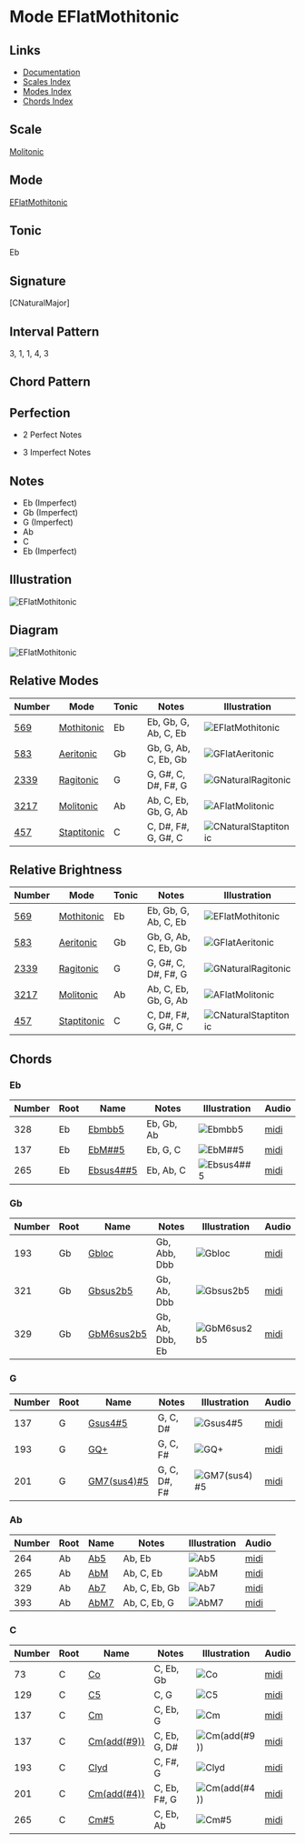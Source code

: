 # Mode EFlatMothitonic

## Links

- [Documentation](README.md)
- [Scales Index](Scales.md)
- [Modes Index](Modes.md)
- [Chords Index](Chords.md)

## Scale

[Molitonic](ScaleMolitonic.md)

## Mode

[EFlatMothitonic](ModeEFlatMothitonic.md)

## Tonic

Eb

## Signature

[CNaturalMajor]

## Interval Pattern

3, 1, 1, 4, 3

## Chord Pattern



## Perfection

 - 2 Perfect Notes

 - 3 Imperfect Notes

## Notes

- Eb (Imperfect)
- Gb (Imperfect)
- G (Imperfect)
- Ab
- C
- Eb (Imperfect)

## Illustration

![EFlatMothitonic](ModeEFlatMothitonic.png)

## Diagram

![EFlatMothitonic](CircleModeEFlatMothitonic.png)

## Relative Modes

| Number | Mode | Tonic | Notes | Illustration |
|--------|------|-------|-------|--------------|
| [569](https://ianring.com/musictheory/scales/569) | [Mothitonic](ModeMothitonic.md) | Eb | Eb, Gb, G, Ab, C, Eb | ![EFlatMothitonic](ModeEFlatMothitonic.png) |
| [583](https://ianring.com/musictheory/scales/583) | [Aeritonic](ModeAeritonic.md) | Gb | Gb, G, Ab, C, Eb, Gb | ![GFlatAeritonic](ModeGFlatAeritonic.png) |
| [2339](https://ianring.com/musictheory/scales/2339) | [Ragitonic](ModeRagitonic.md) | G | G, G#, C, D#, F#, G | ![GNaturalRagitonic](ModeGNaturalRagitonic.png) |
| [3217](https://ianring.com/musictheory/scales/3217) | [Molitonic](ModeMolitonic.md) | Ab | Ab, C, Eb, Gb, G, Ab | ![AFlatMolitonic](ModeAFlatMolitonic.png) |
| [457](https://ianring.com/musictheory/scales/457) | [Staptitonic](ModeStaptitonic.md) | C | C, D#, F#, G, G#, C | ![CNaturalStaptitonic](ModeCNaturalStaptitonic.png) |
## Relative Brightness

| Number | Mode | Tonic | Notes | Illustration |
|--------|------|-------|-------|--------------|
| [569](https://ianring.com/musictheory/scales/569) | [Mothitonic](ModeMothitonic.md) | Eb | Eb, Gb, G, Ab, C, Eb | ![EFlatMothitonic](CircleModeEFlatMothitonic.png) |
| [583](https://ianring.com/musictheory/scales/583) | [Aeritonic](ModeAeritonic.md) | Gb | Gb, G, Ab, C, Eb, Gb | ![GFlatAeritonic](CircleModeGFlatAeritonic.png) |
| [2339](https://ianring.com/musictheory/scales/2339) | [Ragitonic](ModeRagitonic.md) | G | G, G#, C, D#, F#, G | ![GNaturalRagitonic](CircleModeGNaturalRagitonic.png) |
| [3217](https://ianring.com/musictheory/scales/3217) | [Molitonic](ModeMolitonic.md) | Ab | Ab, C, Eb, Gb, G, Ab | ![AFlatMolitonic](CircleModeAFlatMolitonic.png) |
| [457](https://ianring.com/musictheory/scales/457) | [Staptitonic](ModeStaptitonic.md) | C | C, D#, F#, G, G#, C | ![CNaturalStaptitonic](CircleModeCNaturalStaptitonic.png) |

## Chords

### Eb

| Number | Root | Name | Notes | Illustration | Audio |
|--------|------|------|-------|--------------|-------|
| 328 | Eb | [Ebmbb5](ChordEFlatMinorDoubleFlatFifth.md) | Eb, Gb, Ab | ![Ebmbb5](ChordEFlatMinorDoubleFlatFifthRootPosition.png) | [midi](ChordEFlatMinorDoubleFlatFifthRootPosition.mid) |
| 137 | Eb | [EbM##5](ChordEFlatMajorDoubleSharpFifth.md) | Eb, G, C | ![EbM##5](ChordEFlatMajorDoubleSharpFifthRootPosition.png) | [midi](ChordEFlatMajorDoubleSharpFifthRootPosition.mid) |
| 265 | Eb | [Ebsus4##5](ChordEFlatSuspendedFourthDoubleSharpFifth.md) | Eb, Ab, C | ![Ebsus4##5](ChordEFlatSuspendedFourthDoubleSharpFifthRootPosition.png) | [midi](ChordEFlatSuspendedFourthDoubleSharpFifthRootPosition.mid) |

### Gb

| Number | Root | Name | Notes | Illustration | Audio |
|--------|------|------|-------|--------------|-------|
| 193 | Gb | [Gbloc](ChordGFlatLocrian.md) | Gb, Abb, Dbb | ![Gbloc](ChordGFlatLocrianRootPosition.png) | [midi](ChordGFlatLocrianRootPosition.mid) |
| 321 | Gb | [Gbsus2b5](ChordGFlatSuspendedSecondFlatFifth.md) | Gb, Ab, Dbb | ![Gbsus2b5](ChordGFlatSuspendedSecondFlatFifthRootPosition.png) | [midi](ChordGFlatSuspendedSecondFlatFifthRootPosition.mid) |
| 329 | Gb | [GbM6sus2b5](ChordGFlatMajorSixthSuspendedSecondFlatFifth.md) | Gb, Ab, Dbb, Eb | ![GbM6sus2b5](ChordGFlatMajorSixthSuspendedSecondFlatFifthRootPosition.png) | [midi](ChordGFlatMajorSixthSuspendedSecondFlatFifthRootPosition.mid) |

### G

| Number | Root | Name | Notes | Illustration | Audio |
|--------|------|------|-------|--------------|-------|
| 137 | G | [Gsus4#5](ChordGNaturalSuspendedFourthSharpFifth.md) | G, C, D# | ![Gsus4#5](ChordGNaturalSuspendedFourthSharpFifthRootPosition.png) | [midi](ChordGNaturalSuspendedFourthSharpFifthRootPosition.mid) |
| 193 | G | [GQ+](ChordGNaturalQuartalAugmented.md) | G, C, F# | ![GQ+](ChordGNaturalQuartalAugmentedRootPosition.png) | [midi](ChordGNaturalQuartalAugmentedRootPosition.mid) |
| 201 | G | [GM7(sus4)#5](ChordGNaturalMajorSeventhSuspendedFourthSharpFifth.md) | G, C, D#, F# | ![GM7(sus4)#5](ChordGNaturalMajorSeventhSuspendedFourthSharpFifthRootPosition.png) | [midi](ChordGNaturalMajorSeventhSuspendedFourthSharpFifthRootPosition.mid) |

### Ab

| Number | Root | Name | Notes | Illustration | Audio |
|--------|------|------|-------|--------------|-------|
| 264 | Ab | [Ab5](ChordAFlatPowerChord.md) | Ab, Eb | ![Ab5](ChordAFlatPowerChordRootPosition.png) | [midi](ChordAFlatPowerChordRootPosition.mid) |
| 265 | Ab | [AbM](ChordAFlatMajor.md) | Ab, C, Eb | ![AbM](ChordAFlatMajorRootPosition.png) | [midi](ChordAFlatMajorRootPosition.mid) |
| 329 | Ab | [Ab7](ChordAFlatDominantSeventh.md) | Ab, C, Eb, Gb | ![Ab7](ChordAFlatDominantSeventhRootPosition.png) | [midi](ChordAFlatDominantSeventhRootPosition.mid) |
| 393 | Ab | [AbM7](ChordAFlatMajorSeventh.md) | Ab, C, Eb, G | ![AbM7](ChordAFlatMajorSeventhRootPosition.png) | [midi](ChordAFlatMajorSeventhRootPosition.mid) |

### C

| Number | Root | Name | Notes | Illustration | Audio |
|--------|------|------|-------|--------------|-------|
| 73 | C | [Co](ChordCNaturalDiminished.md) | C, Eb, Gb | ![Co](ChordCNaturalDiminishedRootPosition.png) | [midi](ChordCNaturalDiminishedRootPosition.mid) |
| 129 | C | [C5](ChordCNaturalPowerChord.md) | C, G | ![C5](ChordCNaturalPowerChordRootPosition.png) | [midi](ChordCNaturalPowerChordRootPosition.mid) |
| 137 | C | [Cm](ChordCNaturalMinor.md) | C, Eb, G | ![Cm](ChordCNaturalMinorRootPosition.png) | [midi](ChordCNaturalMinorRootPosition.mid) |
| 137 | C | [Cm(add(#9))](ChordCNaturalMinorAddSharpNinth.md) | C, Eb, G, D# | ![Cm(add(#9))](ChordCNaturalMinorAddSharpNinthRootPosition.png) | [midi](ChordCNaturalMinorAddSharpNinthRootPosition.mid) |
| 193 | C | [Clyd](ChordCNaturalLydian.md) | C, F#, G | ![Clyd](ChordCNaturalLydianRootPosition.png) | [midi](ChordCNaturalLydianRootPosition.mid) |
| 201 | C | [Cm(add(#4))](ChordCNaturalMinorAddSharpFourth.md) | C, Eb, F#, G | ![Cm(add(#4))](ChordCNaturalMinorAddSharpFourthRootPosition.png) | [midi](ChordCNaturalMinorAddSharpFourthRootPosition.mid) |
| 265 | C | [Cm#5](ChordCNaturalMinorSharpFifth.md) | C, Eb, Ab | ![Cm#5](ChordCNaturalMinorSharpFifthRootPosition.png) | [midi](ChordCNaturalMinorSharpFifthRootPosition.mid) |

